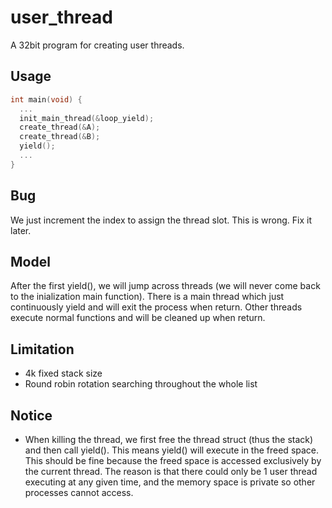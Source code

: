 # user_thread
A 32bit program for creating user threads.

## Usage
```c
int main(void) {
  ...
  init_main_thread(&loop_yield);
  create_thread(&A);
  create_thread(&B);
  yield();
  ...
}
```

## Bug
We just increment the index to assign the thread slot. This is wrong. Fix it later.

## Model
After the first yield(), we will jump across threads (we will never come back to the inialization main function). 
There is a main thread which just continuously yield and will exit the process when return. Other threads execute
normal functions and will be cleaned up when return.

## Limitation
* 4k fixed stack size
* Round robin rotation searching throughout the whole list

## Notice
* When killing the thread, we first free the thread struct (thus the stack) and then call yield(). This means 
yield() will execute in the freed space. This should be fine because the freed space is accessed exclusively by the 
current thread. The reason is that there could only be 1 user thread executing at any given time, and the memory 
space is private so other processes cannot access.
